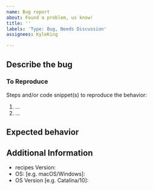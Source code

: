 ```yaml
---
name: Bug report
about: Found a problem, us know!
title: ''
labels: 'Type: Bug, Needs Discussion'
assignees: KyleKing

---
```


## Describe the bug

<!-- TODO: Describe the bug -->
### To Reproduce

<!-- TODO: How can someone else replicate the issue -->

Steps and/or code snippet(s) to reproduce the behavior:

1. ...
2. ...

## Expected behavior

<!-- TODO: What did you expect? -->

## Additional Information

<!-- TODO: Add any relevant versions -->

- recipes Version:
- OS: [e.g. macOS/Windows]:
- OS Version [e.g. Catalina/10]:

<!-- TODO: Add `pip freeze` or other version information that is relevant -->
